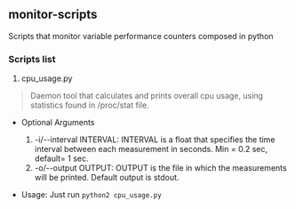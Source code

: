 ## monitor-scripts
Scripts that monitor variable performance counters composed in python

### Scripts list

1. cpu_usage.py
> Daemon tool that calculates and prints overall cpu usage, using statistics found in /proc/stat file.
  
* Optional Arguments
    1. -i/--interval INTERVAL: INTERVAL is a float that specifies the time interval between each measurement in seconds. Min = 0.2 sec, default= 1 sec.
    2. -o/--output OUTPUT: OUTPUT is the file in which the measurements will be printed. Default output is stdout.

* Usage: Just run `python2 cpu_usage.py`
